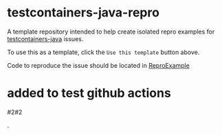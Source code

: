 # testcontainers-java-repro

A template repository intended to help create isolated repro examples for [testcontainers-java](https://github.com/testcontainers/testcontainers-java) issues.

To use this as a template, click the `Use this template` button above.

Code to reproduce the issue should be located in [ReproExample](src/test/java/org/testcontainers/repro/ReproExample.java)


# added to test github actions
#2#2

.
